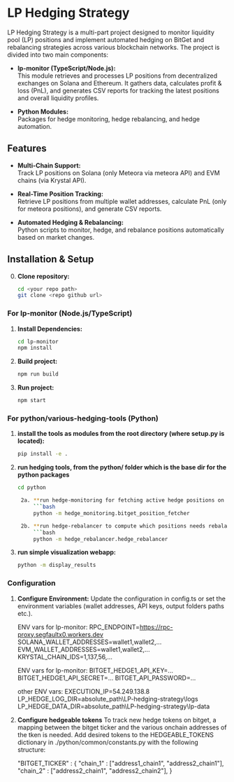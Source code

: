 # LP Hedging Strategy

LP Hedging Strategy is a multi-part project designed to monitor liquidity pool (LP) positions and implement automated hedging on BitGet and rebalancing strategies across various blockchain networks. The project is divided into two main components:

- **lp-monitor (TypeScript/Node.js):**  
  This module retrieves and processes LP positions from decentralized exchanges on Solana and Ethereum. It gathers data, calculates profit & loss (PnL), and generates CSV reports for tracking the latest positions and overall liquidity profiles.

- **Python Modules:**  
  Packages for hedge monitoring, hedge rebalancing, and hedge automation. 

## Features

- **Multi-Chain Support:**  
  Track LP positions on Solana (only Meteora via meteora API) and EVM chains (via Krystal API).

- **Real-Time Position Tracking:**  
  Retrieve LP positions from multiple wallet addresses, calculate PnL (only for meteora positions), and generate CSV reports.

- **Automated Hedging & Rebalancing:**  
  Python scripts to monitor, hedge, and rebalance positions automatically based on market changes.



## Installation & Setup

0. **Clone repository:**
   ```bash
   cd <your repo path>
   git clone <repo github url>

### For lp-monitor (Node.js/TypeScript)

1. **Install Dependencies:**
   ```bash
   cd lp-monitor
   npm install

2. **Build project:**
   ```bash
   npm run build

3. **Run project:**
   ```bash
   npm start

### For python/various-hedging-tools (Python)

1. **install the tools as modules from the root directory (where setup.py is located):**
   ```bash
   pip install -e .

2. **run hedging tools, from the python/ folder which is the base dir for the python packages**
   ```bash
   cd python

    2a. **run hedge-monitoring for fetching active hedge positions on Bitget:**
        ```bash
        python -m hedge_monitoring.bitget_position_fetcher

    2b. **run hedge-rebalancer to compute which positions needs rebalancing**
        ```bash
        python -m hedge_rebalancer.hedge_rebalancer

3. **run simple visualization webapp:**
    ```bash
    python -m display_results


### Configuration

1. **Configure Environment:**
   Update the configuration in config.ts or set the environment variables (wallet addresses, API keys, output folders paths etc.).

   ENV vars for lp-monitor: 
    RPC_ENDPOINT=https://rpc-proxy.segfaultx0.workers.dev
    SOLANA_WALLET_ADDRESSES=wallet1,wallet2,...
    EVM_WALLET_ADDRESSES=wallet1,wallet2,...
    KRYSTAL_CHAIN_IDS=1,137,56,...

   ENV vars for lp-monitor:
    BITGET_HEDGE1_API_KEY=...
    BITGET_HEDGE1_API_SECRET=...
    BITGET_API_PASSWORD=...

   other ENV vars:
    EXECUTION_IP=54.249.138.8
    LP_HEDGE_LOG_DIR=absolute_path\LP-hedging-strategy\logs
    LP_HEDGE_DATA_DIR=absolute_path\LP-hedging-strategy\lp-data

2. **Configure hedgeable tokens**
    To track new hedge tokens on bitget, a mapping between the bitget ticker and the various onchain addresses of the tken is needed.
    Add desired tokens to the HEDGEABLE_TOKENS dictionary in ./python/common/constants.py  with the following structure:

    "BITGET_TICKER" : {
        "chain_1" : ["address1_chain1", "address2_chain1"],
        "chain_2" : ["address2_chain1", "address2_chain2"],
    }




